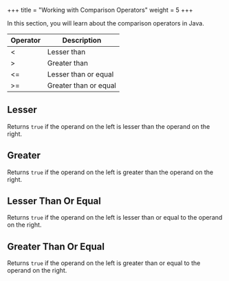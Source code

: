 +++
title = "Working with Comparison Operators"
weight = 5
+++

In this section, you will learn about the comparison operators in Java.

| Operator | Description                  |
|----------|------------------------------|
| <        | Lesser than                  |
| >        | Greater than                 |
| <=       | Lesser than or equal         |
| >=       | Greater than or equal        |

## Lesser

Returns `true` if the operand on the left is lesser than the operand on the
right.

## Greater

Returns `true` if the operand on the left is greater than the operand on the
right.

## Lesser Than Or Equal

Returns `true` if the operand on the left is  lesser than or equal to the
operand on the right.

## Greater Than Or Equal

Returns `true` if the operand on the left is  greater than or equal to the
operand on the right.
